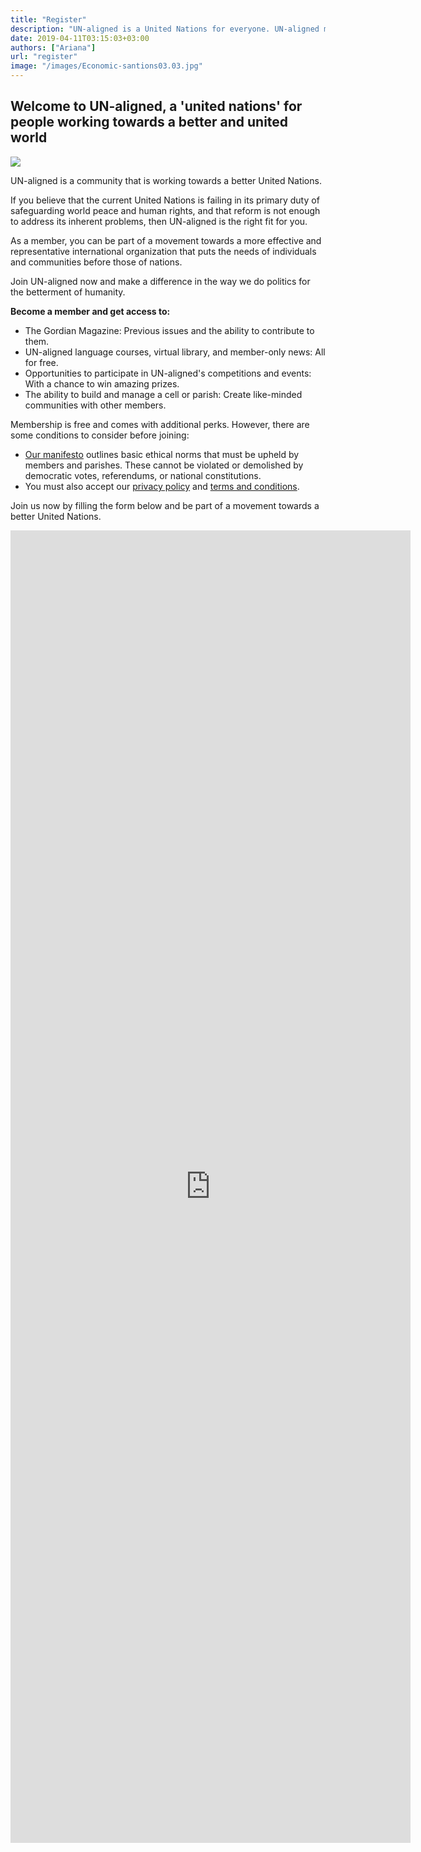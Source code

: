 ```yaml
---
title: "Register"
description: "UN-aligned is a United Nations for everyone. UN-aligned membership is not limited to nations or bullying super powers or their money. Everyone is welcome! Our membership is 100% free and gives you access to many additional perks."
date: 2019-04-11T03:15:03+03:00
authors: ["Ariana"]
url: "register"
image: "/images/Economic-santions03.03.jpg"
---
```


## Welcome to UN-aligned, a 'united nations' for people working towards a better and united world

![](images/The-gordian-24122022-1024x576.jpg)

UN-aligned is a community that is working towards a better United Nations.

If you believe that the current United Nations is failing in its primary duty of safeguarding world peace and human rights, and that reform is not enough to address its inherent problems, then UN-aligned is the right fit for you.

As a member, you can be part of a movement towards a more effective and representative international organization that puts the needs of individuals and communities before those of nations.

Join UN-aligned now and make a difference in the way we do politics for the betterment of humanity.

**Become a member and get access to:**

- The Gordian Magazine: Previous issues and the ability to contribute to them.
- UN-aligned language courses, virtual library, and member-only news: All for free.
- Opportunities to participate in UN-aligned's competitions and events: With a chance to win amazing prizes.
- The ability to build and manage a cell or parish: Create like-minded communities with other members.

Membership is free and comes with additional perks. However, there are some conditions to consider before joining:

- [Our manifesto](https://un-aligned.org/manifesto/) outlines basic ethical norms that must be upheld by members and parishes. These cannot be violated or demolished by democratic votes, referendums, or national constitutions.
- You must also accept our [privacy policy](https://un-aligned.org/privacy-policy/) and [terms and conditions](https://un-aligned.org/terms-and-conditions/).

Join us now by filling the form below and be part of a movement towards a better United Nations.

<iframe src="https://docs.google.com/forms/d/e/1FAIpQLSfoYbnLaMPFD8AZqfdCiNM2cebqKXBLmDU754Tl6O4CR1k9TA/viewform?embedded=true" width="640" height="2100" frameborder="0" marginheight="0" marginwidth="0">Loading…</iframe>
